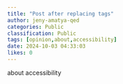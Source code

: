 ```yaml
---
title: "Post after replacing tags"
author: jeny-amatya-qed
categories: Public
classification: Public
tags: [opinion,about,accessibility]
date: 2024-10-03 04:33:03 
likes: 0
---
```


about
accessibility